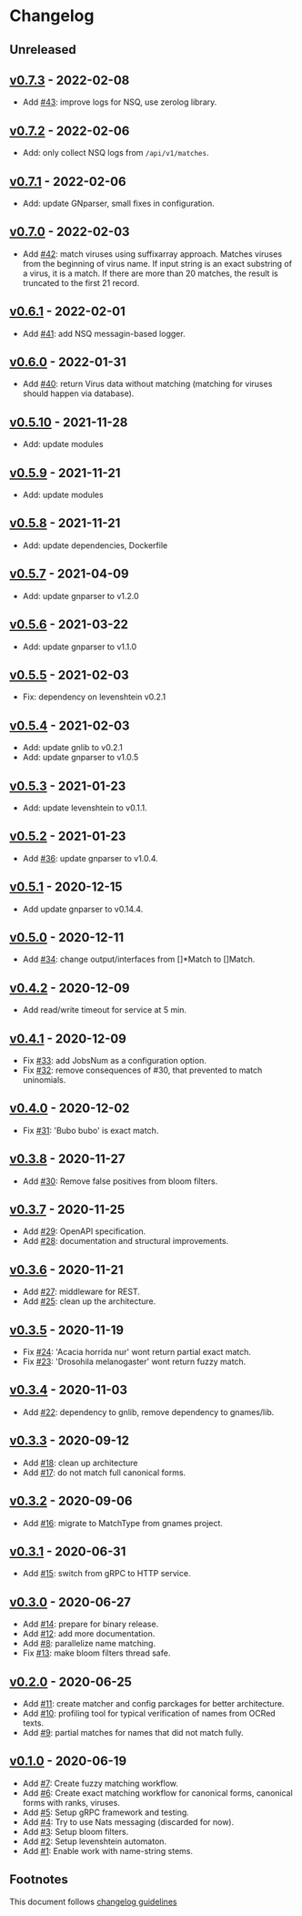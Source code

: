 # Changelog

## Unreleased

## [v0.7.3] - 2022-02-08

- Add [#43]: improve logs for NSQ, use zerolog library.

## [v0.7.2] - 2022-02-06

- Add: only collect NSQ logs from `/api/v1/matches`.

## [v0.7.1] - 2022-02-06

- Add: update GNparser, small fixes in configuration.

## [v0.7.0] - 2022-02-03

- Add [#42]: match viruses using suffixarray approach. Matches viruses from the
             beginning of virus name. If input string is an exact substring
             of a virus, it is a match. If there are more than 20 matches, the
             result is truncated to the first 21 record.

## [v0.6.1] - 2022-02-01

- Add [#41]: add NSQ messagin-based logger.

## [v0.6.0] - 2022-01-31

- Add [#40]: return Virus data without matching (matching for viruses should
       happen via database).

## [v0.5.10] - 2021-11-28

- Add: update modules

## [v0.5.9] - 2021-11-21

- Add: update modules

## [v0.5.8] - 2021-11-21

- Add: update dependencies, Dockerfile

## [v0.5.7] - 2021-04-09

- Add: update gnparser to v1.2.0

## [v0.5.6] - 2021-03-22

- Add: update gnparser to v1.1.0

## [v0.5.5] - 2021-02-03

- Fix: dependency on levenshtein v0.2.1

## [v0.5.4] - 2021-02-03

- Add: update gnlib to v0.2.1
- Add: update gnparser to v1.0.5

## [v0.5.3] - 2021-01-23

- Add: update levenshtein to v0.1.1.

## [v0.5.2] - 2021-01-23

- Add [#36]: update gnparser to v1.0.4.

## [v0.5.1] - 2020-12-15

- Add update gnparser to v0.14.4.

## [v0.5.0] - 2020-12-11

- Add [#34]: change output/interfaces from []*Match to []Match.

## [v0.4.2] - 2020-12-09

- Add read/write timeout for service at 5 min.

## [v0.4.1] - 2020-12-09

- Fix [#33]: add JobsNum as a configuration option.
- Fix [#32]: remove consequences of #30, that prevented to match uninomials.

## [v0.4.0] - 2020-12-02

- Fix [#31]: 'Bubo bubo' is exact match.

## [v0.3.8] - 2020-11-27

- Add [#30]: Remove false positives from bloom filters.

## [v0.3.7] - 2020-11-25

- Add [#29]: OpenAPI specification.
- Add [#28]: documentation and structural improvements.

## [v0.3.6] - 2020-11-21

- Add [#27]: middleware for REST.
- Add [#25]: clean up the architecture.

## [v0.3.5] - 2020-11-19

- Fix [#24]: 'Acacia horrida nur' wont return partial exact match.
- Fix [#23]: 'Drosohila melanogaster' wont return fuzzy match.

## [v0.3.4] - 2020-11-03

- Add [#22]: dependency to gnlib, remove dependency to gnames/lib.

## [v0.3.3] - 2020-09-12

- Add [#18]: clean up architecture
- Add [#17]: do not match full canonical forms.

## [v0.3.2] - 2020-09-06

- Add [#16]: migrate to MatchType from gnames project.

## [v0.3.1] - 2020-06-31

- Add [#15]: switch from gRPC to HTTP service.

## [v0.3.0] - 2020-06-27

- Add [#14]: prepare for binary release.
- Add [#12]: add more documentation.
- Add [#8]: parallelize name matching.
- Fix [#13]: make bloom filters thread safe.

## [v0.2.0] - 2020-06-25

- Add [#11]: create matcher and config parckages for better architecture.
- Add [#10]: profiling tool for typical verification of names from OCRed texts.
- Add [#9]: partial matches for names that did not match fully.

## [v0.1.0] - 2020-06-19

- Add [#7]: Create fuzzy matching workflow.
- Add [#6]: Create exact matching workflow for canonical forms, canonical forms
            with ranks, viruses.
- Add [#5]: Setup gRPC framework and testing.
- Add [#4]: Try to use Nats messaging (discarded for now).
- Add [#3]: Setup bloom filters.
- Add [#2]: Setup levenshtein automaton.
- Add [#1]: Enable work with name-string stems.

## Footnotes

This document follows [changelog guidelines]

[v0.7.3]: https://github.com/gnames/gnmatcher/compare/v0.7.2...v0.7.3
[v0.7.2]: https://github.com/gnames/gnmatcher/compare/v0.7.1...v0.7.2
[v0.7.1]: https://github.com/gnames/gnmatcher/compare/v0.7.0...v0.7.1
[v0.7.0]: https://github.com/gnames/gnmatcher/compare/v0.6.1...v0.7.0
[v0.6.1]: https://github.com/gnames/gnmatcher/compare/v0.6.0...v0.6.1
[v0.6.0]: https://github.com/gnames/gnmatcher/compare/v0.5.10...v0.6.0
[v0.5.10]: https://github.com/gnames/gnmatcher/compare/v0.5.9...v0.5.10
[v0.5.9]: https://github.com/gnames/gnmatcher/compare/v0.5.8...v0.5.9
[v0.5.8]: https://github.com/gnames/gnmatcher/compare/v0.5.7...v0.5.8
[v0.5.7]: https://github.com/gnames/gnmatcher/compare/v0.5.6...v0.5.7
[v0.5.6]: https://github.com/gnames/gnmatcher/compare/v0.5.5...v0.5.6
[v0.5.5]: https://github.com/gnames/gnmatcher/compare/v0.5.4...v0.5.5
[v0.5.4]: https://github.com/gnames/gnmatcher/compare/v0.5.3...v0.5.4
[v0.5.3]: https://github.com/gnames/gnmatcher/compare/v0.5.2...v0.5.3
[v0.5.2]: https://github.com/gnames/gnmatcher/compare/v0.5.1...v0.5.2
[v0.5.1]: https://github.com/gnames/gnmatcher/compare/v0.5.0...v0.5.1
[v0.5.0]: https://github.com/gnames/gnmatcher/compare/v0.4.2...v0.5.0
[v0.4.2]: https://github.com/gnames/gnmatcher/compare/v0.4.1...v0.4.2
[v0.4.1]: https://github.com/gnames/gnmatcher/compare/v0.4.0...v0.4.1
[v0.4.0]: https://github.com/gnames/gnmatcher/compare/v0.3.8...v0.4.0
[v0.3.8]: https://github.com/gnames/gnmatcher/compare/v0.3.7...v0.3.8
[v0.3.7]: https://github.com/gnames/gnmatcher/compare/v0.3.6...v0.3.7
[v0.3.6]: https://github.com/gnames/gnmatcher/compare/v0.3.5...v0.3.6
[v0.3.5]: https://github.com/gnames/gnmatcher/compare/v0.3.4...v0.3.5
[v0.3.4]: https://github.com/gnames/gnmatcher/compare/v0.3.3...v0.3.4
[v0.3.3]: https://github.com/gnames/gnmatcher/compare/v0.3.2...v0.3.3
[v0.3.2]: https://github.com/gnames/gnmatcher/compare/v0.3.1...v0.3.2
[v0.3.1]: https://github.com/gnames/gnmatcher/compare/v0.3.0...v0.3.1
[v0.3.0]: https://github.com/gnames/gnmatcher/compare/v0.2.0...v0.3.0
[v0.2.0]: https://github.com/gnames/gnmatcher/compare/v0.1.0...v0.2.0
[v0.1.0]: https://github.com/gnames/gnmatcher/compare/v0.0.0...v0.1.0
[v0.0.0]: https://github.com/gnames/gnmatcher/tree/v0.0.0

[#50]: https://github.com/gnames/gnmatcher/issues/50
[#49]: https://github.com/gnames/gnmatcher/issues/49
[#48]: https://github.com/gnames/gnmatcher/issues/48
[#47]: https://github.com/gnames/gnmatcher/issues/47
[#46]: https://github.com/gnames/gnmatcher/issues/46
[#45]: https://github.com/gnames/gnmatcher/issues/45
[#44]: https://github.com/gnames/gnmatcher/issues/44
[#43]: https://github.com/gnames/gnmatcher/issues/43
[#42]: https://github.com/gnames/gnmatcher/issues/42
[#41]: https://github.com/gnames/gnmatcher/issues/41
[#40]: https://github.com/gnames/gnmatcher/issues/40
[#49]: https://github.com/gnames/gnmatcher/issues/49
[#48]: https://github.com/gnames/gnmatcher/issues/48
[#47]: https://github.com/gnames/gnmatcher/issues/47
[#46]: https://github.com/gnames/gnmatcher/issues/46
[#45]: https://github.com/gnames/gnmatcher/issues/45
[#44]: https://github.com/gnames/gnmatcher/issues/44
[#43]: https://github.com/gnames/gnmatcher/issues/43
[#42]: https://github.com/gnames/gnmatcher/issues/42
[#41]: https://github.com/gnames/gnmatcher/issues/41
[#40]: https://github.com/gnames/gnmatcher/issues/40
[#39]: https://github.com/gnames/gnmatcher/issues/39
[#38]: https://github.com/gnames/gnmatcher/issues/38
[#37]: https://github.com/gnames/gnmatcher/issues/37
[#36]: https://github.com/gnames/gnmatcher/issues/36
[#35]: https://github.com/gnames/gnmatcher/issues/35
[#34]: https://github.com/gnames/gnmatcher/issues/34
[#33]: https://github.com/gnames/gnmatcher/issues/33
[#32]: https://github.com/gnames/gnmatcher/issues/32
[#31]: https://github.com/gnames/gnmatcher/issues/31
[#30]: https://github.com/gnames/gnmatcher/issues/30
[#29]: https://github.com/gnames/gnmatcher/issues/29
[#28]: https://github.com/gnames/gnmatcher/issues/28
[#27]: https://github.com/gnames/gnmatcher/issues/27
[#26]: https://github.com/gnames/gnmatcher/issues/26
[#25]: https://github.com/gnames/gnmatcher/issues/25
[#24]: https://github.com/gnames/gnmatcher/issues/24
[#23]: https://github.com/gnames/gnmatcher/issues/23
[#22]: https://github.com/gnames/gnmatcher/issues/22
[#21]: https://github.com/gnames/gnmatcher/issues/21
[#20]: https://github.com/gnames/gnmatcher/issues/20
[#19]: https://github.com/gnames/gnmatcher/issues/19
[#18]: https://github.com/gnames/gnmatcher/issues/18
[#17]: https://github.com/gnames/gnmatcher/issues/17
[#16]: https://github.com/gnames/gnmatcher/issues/16
[#15]: https://github.com/gnames/gnmatcher/issues/15
[#14]: https://github.com/gnames/gnmatcher/issues/14
[#13]: https://github.com/gnames/gnmatcher/issues/13
[#12]: https://github.com/gnames/gnmatcher/issues/12
[#11]: https://github.com/gnames/gnmatcher/issues/11
[#10]: https://github.com/gnames/gnmatcher/issues/10
[#9]: https://github.com/gnames/gnmatcher/issues/9
[#8]: https://github.com/gnames/gnmatcher/issues/8
[#7]: https://github.com/gnames/gnmatcher/issues/7
[#6]: https://github.com/gnames/gnmatcher/issues/6
[#5]: https://github.com/gnames/gnmatcher/issues/5
[#4]: https://github.com/gnames/gnmatcher/issues/4
[#3]: https://github.com/gnames/gnmatcher/issues/3
[#2]: https://github.com/gnames/gnmatcher/issues/2
[#1]: https://github.com/gnames/gnmatcher/issues/1

[changelog guidelines]: https://github.com/olivierlacan/keep-a-changelog
